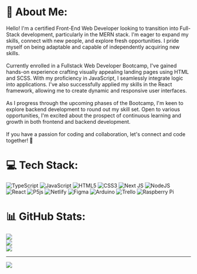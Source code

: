 # 💫 About Me:
Hello! I'm a certified Front-End Web Developer looking to transition into Full-Stack development, particularly in the MERN stack. I'm eager to expand my skills, connect with new people, and explore fresh opportunities. I pride myself on being adaptable and capable of independently acquiring new skills.<br><br>Currently enrolled in a Fullstack Web Developer Bootcamp, I've gained hands-on experience crafting visually appealing landing pages using HTML and SCSS. With my proficiency in JavaScript, I seamlessly integrate logic into applications. I've also successfully applied my skills in the React framework, allowing me to create dynamic and responsive user interfaces.<br><br>As I progress through the upcoming phases of the Bootcamp, I'm keen to explore backend development to round out my skill set. Open to various opportunities, I'm excited about the prospect of continuous learning and growth in both frontend and backend development.<br><br>If you have a passion for coding and collaboration, let's connect and code together! 🚀


# 💻 Tech Stack:
![TypeScript](https://img.shields.io/badge/typescript-%23007ACC.svg?style=for-the-badge&logo=typescript&logoColor=white) ![JavaScript](https://img.shields.io/badge/javascript-%23323330.svg?style=for-the-badge&logo=javascript&logoColor=%23F7DF1E) ![HTML5](https://img.shields.io/badge/html5-%23E34F26.svg?style=for-the-badge&logo=html5&logoColor=white) ![CSS3](https://img.shields.io/badge/css3-%231572B6.svg?style=for-the-badge&logo=css3&logoColor=white) ![Next JS](https://img.shields.io/badge/Next-black?style=for-the-badge&logo=next.js&logoColor=white) ![NodeJS](https://img.shields.io/badge/node.js-6DA55F?style=for-the-badge&logo=node.js&logoColor=white) ![React](https://img.shields.io/badge/react-%2320232a.svg?style=for-the-badge&logo=react&logoColor=%2361DAFB) ![P5js](https://img.shields.io/badge/p5.js-ED225D?style=for-the-badge&logo=p5.js&logoColor=FFFFFF) ![Netlify](https://img.shields.io/badge/netlify-%23000000.svg?style=for-the-badge&logo=netlify&logoColor=#00C7B7) ![Figma](https://img.shields.io/badge/figma-%23F24E1E.svg?style=for-the-badge&logo=figma&logoColor=white) ![Arduino](https://img.shields.io/badge/-Arduino-00979D?style=for-the-badge&logo=Arduino&logoColor=white) ![Trello](https://img.shields.io/badge/Trello-%23026AA7.svg?style=for-the-badge&logo=Trello&logoColor=white) ![Raspberry Pi](https://img.shields.io/badge/-RaspberryPi-C51A4A?style=for-the-badge&logo=Raspberry-Pi)
# 📊 GitHub Stats:
![](https://github-readme-stats.vercel.app/api?username=YacineYldrm&theme=merko&hide_border=false&include_all_commits=true&count_private=true)<br/>
![](https://github-readme-streak-stats.herokuapp.com/?user=YacineYldrm&theme=merko&hide_border=false)<br/>
![](https://github-readme-stats.vercel.app/api/top-langs/?username=YacineYldrm&theme=merko&hide_border=false&include_all_commits=true&count_private=true&layout=compact)

---
[![](https://visitcount.itsvg.in/api?id=YacineYldrm&icon=0&color=0)](https://visitcount.itsvg.in)

<!-- Proudly created with GPRM ( https://gprm.itsvg.in ) -->
